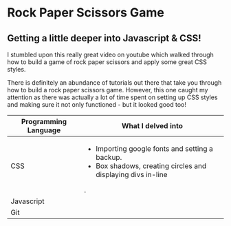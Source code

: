 # Rock Paper Scissors Game
## Getting a little deeper into Javascript & CSS!

I stumbled upon this really great video on youtube which walked through how to build a game of rock paper scissors and apply some great CSS styles. 

There is definitely an abundance of tutorials out there that take you through how to build a rock paper scissors game. However, this one caught my attention as there was actually a lot of time spent on setting up CSS styles and making sure it not only functioned - but it looked good too! 

| Programming Language | What I delved into | 
|---|---|
|CSS|<ul><li>Importing google fonts and setting a backup.</li><li>Box shadows, creating circles and displaying divs in-line</li></ul>.
|Javascript|
|Git|
